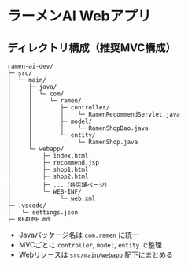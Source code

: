 # ラーメンAI Webアプリ

## ディレクトリ構成（推奨MVC構成）

```
ramen-ai-dev/
├─ src/
│  └─ main/
│     ├─ java/
│     │  └─ com/
│     │     └─ ramen/
│     │        ├─ controller/
│     │        │    └─ RamenRecommendServlet.java
│     │        ├─ model/
│     │        │    └─ RamenShopDao.java
│     │        └─ entity/
│     │             └─ RamenShop.java
│     └─ webapp/
│         ├─ index.html
│         ├─ recommend.jsp
│         ├─ shop1.html
│         ├─ shop2.html
│         ├─ ...（各店舗ページ）
│         └─ WEB-INF/
│              └─ web.xml
├─ .vscode/
│   └─ settings.json
├─ README.md
```

- Javaパッケージ名は `com.ramen` に統一
- MVCごとに `controller`, `model`, `entity` で整理
- Webリソースは `src/main/webapp` 配下にまとめる
